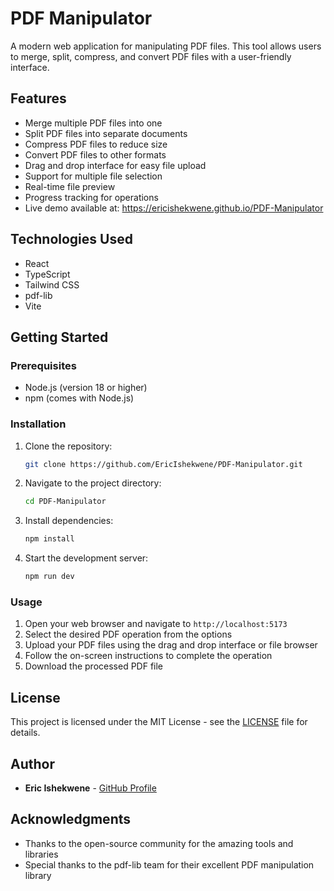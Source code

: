 # PDF Manipulator

A modern web application for manipulating PDF files. This tool allows users to merge, split, compress, and convert PDF files with a user-friendly interface.

## Features

- Merge multiple PDF files into one
- Split PDF files into separate documents
- Compress PDF files to reduce size
- Convert PDF files to other formats
- Drag and drop interface for easy file upload
- Support for multiple file selection
- Real-time file preview
- Progress tracking for operations
- Live demo available at: https://ericishekwene.github.io/PDF-Manipulator

## Technologies Used

- React
- TypeScript
- Tailwind CSS
- pdf-lib
- Vite

## Getting Started

### Prerequisites

- Node.js (version 18 or higher)
- npm (comes with Node.js)

### Installation

1. Clone the repository:
   ```bash
   git clone https://github.com/EricIshekwene/PDF-Manipulator.git
   ```

2. Navigate to the project directory:
   ```bash
   cd PDF-Manipulator
   ```

3. Install dependencies:
   ```bash
   npm install
   ```

4. Start the development server:
   ```bash
   npm run dev
   ```

### Usage

1. Open your web browser and navigate to `http://localhost:5173`
2. Select the desired PDF operation from the options
3. Upload your PDF files using the drag and drop interface or file browser
4. Follow the on-screen instructions to complete the operation
5. Download the processed PDF file

## License

This project is licensed under the MIT License - see the [LICENSE](LICENSE) file for details.

## Author

- **Eric Ishekwene** - [GitHub Profile](https://github.com/EricIshekwene)

## Acknowledgments

- Thanks to the open-source community for the amazing tools and libraries
- Special thanks to the pdf-lib team for their excellent PDF manipulation library